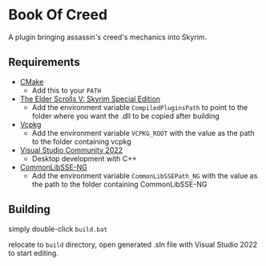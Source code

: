 # Book Of Creed
A plugin bringing assassin's creed's mechanics into Skyrim.

## Requirements
* [CMake](https://cmake.org/)
	* Add this to your `PATH`
* [The Elder Scrolls V: Skyrim Special Edition](https://store.steampowered.com/app/489830)
	* Add the environment variable `CompiledPluginsPath` to point to the folder where you want the .dll to be copied after building
* [Vcpkg](https://github.com/microsoft/vcpkg)
	* Add the environment variable `VCPKG_ROOT` with the value as the path to the folder containing vcpkg
* [Visual Studio Community 2022](https://visualstudio.microsoft.com/)
	* Desktop development with C++
* [CommonLibSSE-NG](https://github.com/CharmedBaryon/CommonLibSSE-NG/tree/v3.4.0)
	* Add the environment variable `CommonLibSSEPath_NG` with the value as the path to the folder containing CommonLibSSE-NG
  
## Building
simply double-click ``build.bat``

relocate to `build` directory, open generated .sln file with Visual Studio 2022 to start editing.
